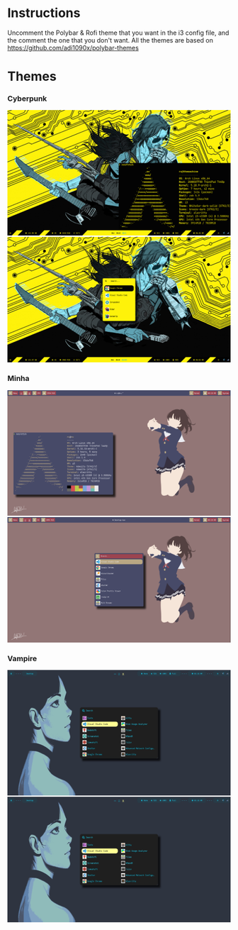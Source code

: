 # Instructions
Uncomment the Polybar & Rofi theme that you want in the i3 config file, and the comment the one that you don't want.
All the themes are based on https://github.com/adi1090x/polybar-themes

# Themes

### Cyberpunk
![Cyberpunk theme](https://raw.githubusercontent.com/raulpenate/.dotfiles-i3wm/main/.config/screenshot/6_001.png)
![Cyberpunk theme](https://raw.githubusercontent.com/raulpenate/.dotfiles-i3wm/main/.config/screenshot/7_002.png)

### Minha
![Cyberpunk theme](https://raw.githubusercontent.com/raulpenate/.dotfiles-i3wm/main/.config/screenshot/10_001.png)
![Cyberpunk theme](https://raw.githubusercontent.com/raulpenate/.dotfiles-i3wm/main/.config/screenshot/2_001.png)

### Vampire
![Cyberpunk theme](https://raw.githubusercontent.com/raulpenate/.dotfiles-i3wm/main/.config/screenshot/5_001.png)
![Cyberpunk theme](https://raw.githubusercontent.com/raulpenate/.dotfiles-i3wm/main/.config/screenshot/5_001.png)
